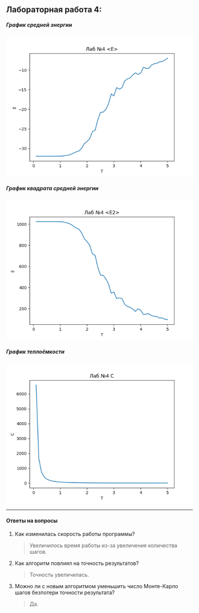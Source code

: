 ## **Лабораторная работа 4:**

##### График средней энергии
![E](pictures/lab2-1.png)

##### График квадрата средней энергии
![E2](pictures/lab2-2.png)

##### График теплоёмкости
![C](pictures/lab2-3.png)

---
#### Ответы на вопросы

1. Как изменилась скорость работы программы?

    > Увеличилось время работы из-за увеличения количества шагов.

1. Как алгоритм повлиял на точность результатов?

    > Точность увеличилась.
    
1. Можно ли с новым алгоритмом уменьшить число Монте-Карло шагов безпотери точности результата?
   
    > Да.